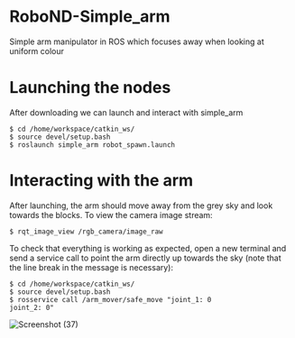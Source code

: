 # RoboND-Simple_arm
Simple arm manipulator in ROS which focuses away when looking at uniform colour


# Launching the nodes
After downloading we can launch and interact with simple_arm
```
$ cd /home/workspace/catkin_ws/
$ source devel/setup.bash
$ roslaunch simple_arm robot_spawn.launch
```
# Interacting with the arm
After launching, the arm should move away from the grey sky and look towards the blocks. To view the camera image stream:
```
$ rqt_image_view /rgb_camera/image_raw
```
To check that everything is working as expected, open a new terminal and send a service call to point the arm directly up towards the sky (note that the line break in the message is necessary):
```
$ cd /home/workspace/catkin_ws/
$ source devel/setup.bash
$ rosservice call /arm_mover/safe_move "joint_1: 0
joint_2: 0"
```

![Screenshot (37)](https://user-images.githubusercontent.com/49041896/93392653-2bd18180-f83f-11ea-9e7f-74de4a0bb2eb.png)

